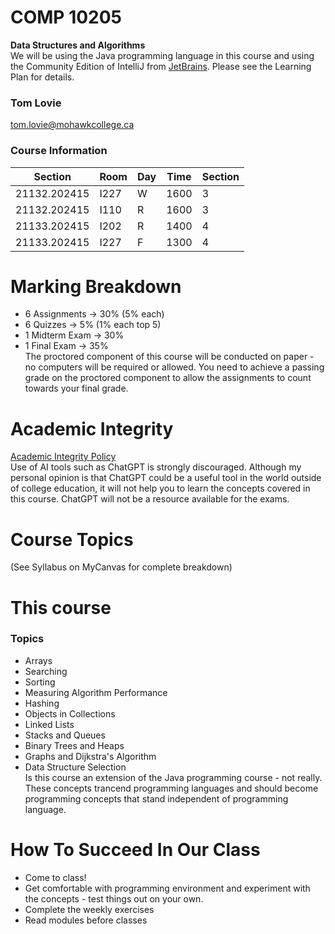 # COMP 10205
**Data Structures and Algorithms** <br/>
We will be using the Java programming language in this course and using the Community Edition of IntelliJ from [JetBrains](https://www.jetbrains.com/idea/).  Please see the Learning Plan for details.

### Tom Lovie
tom.lovie@mohawkcollege.ca

### Course Information
|  Section  | Room  | Day  | Time | Section
|---|---|---|---|---|
|  21132.202415  | I227  |  W  | 1600  | 3 |
|  21132.202415  | I110  |  R  | 1600  | 3 |
|  21133.202415  | I202  |  R  | 1400  | 4 |
|  21133.202415  | I227  |  F  | 1300  | 4 |

# Marking  Breakdown
- 6 Assignments -> 30% (5% each)
- 6 Quizzes -> 5% (1% each top 5)
- 1 Midterm Exam -> 30%
- 1 Final Exam -> 35% <br/>
The proctored component of this course will be conducted on paper - no computers will be required or allowed.  You need to achieve a passing grade on the proctored component to allow the assignments to count towards your final grade.

# Academic Integrity
[Academic Integrity Policy](https://www.mohawkcollege.ca/about-mohawk/leadership-and-administration/policies-and-procedures/corporate-policies-and-19) </br>
Use of AI tools such as ChatGPT is strongly discouraged.  Although my personal opinion is that ChatGPT could be a useful tool in the world outside of college education, it will not help you to learn the concepts covered in this course.  ChatGPT will not be a resource available for the exams.

# Course Topics
(See Syllabus on MyCanvas for complete breakdown)

# This course
### Topics
- Arrays
- Searching
- Sorting
- Measuring Algorithm Performance
- Hashing
- Objects in Collections
- Linked Lists
- Stacks and Queues
- Binary Trees and Heaps
- Graphs and Dijkstra's Algorithm
- Data Structure Selection <br/>
Is this course an extension of the Java programming course - not really.  These concepts trancend programming languages and should become programming concepts that stand independent of programming language.

# How To Succeed In Our Class
- Come to class!
- Get comfortable with programming environment and experiment with the concepts - test things out on your own.  
- Complete the weekly exercises
- Read modules before classes 
